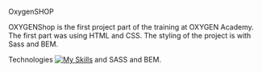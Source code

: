 OxygenSHOP

OXYGENShop is the first project part of the training at OXYGEN Academy. The first part was using HTML and CSS. The styling of the project is with Sass and BEM.

Technologies
[![My Skills](https://skills.thijs.gg/icons?i=js,html,css)](https://skills.thijs.gg) and SASS and BEM.
